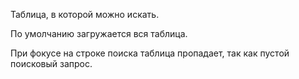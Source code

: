 Таблица, в которой можно искать.

По умолчанию загружается вся таблица.

При фокусе на строке поиска таблица пропадает, так как пустой поисковый запрос. 
